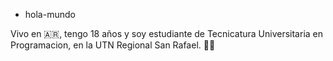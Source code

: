 - hola-mundo 

Vivo en :argentina:, tengo 18 años y soy  estudiante de Tecnicatura Universitaria en Programacion, en la UTN Regional San Rafael. :student:


<!---
Gianella-A-Achetoni/Gianella-A-Achetoni is a ✨ special ✨ repository because its `README.md` (this file) appears on your GitHub profile.
You can click the Preview link to take a look at your changes.
--->

